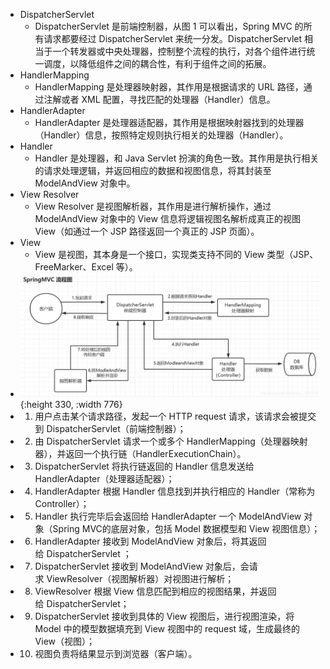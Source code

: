 - DispatcherServlet
	- DispatcherServlet 是前端控制器，从图 1 可以看出，Spring MVC 的所有请求都要经过 DispatcherServlet 来统一分发。DispatcherServlet 相当于一个转发器或中央处理器，控制整个流程的执行，对各个组件进行统一调度，以降低组件之间的耦合性，有利于组件之间的拓展。
- HandlerMapping
	- HandlerMapping 是处理器映射器，其作用是根据请求的 URL 路径，通过注解或者 XML 配置，寻找匹配的处理器（Handler）信息。
- HandlerAdapter
	- HandlerAdapter 是处理器适配器，其作用是根据映射器找到的处理器（Handler）信息，按照特定规则执行相关的处理器（Handler）。
- Handler
	- Handler 是处理器，和 Java Servlet 扮演的角色一致。其作用是执行相关的请求处理逻辑，并返回相应的数据和视图信息，将其封装至 ModelAndView 对象中。
- View Resolver
	- View Resolver 是视图解析器，其作用是进行解析操作，通过 ModelAndView 对象中的 View 信息将逻辑视图名解析成真正的视图 View（如通过一个 JSP 路径返回一个真正的 JSP 页面）。
- View
	- View 是视图，其本身是一个接口，实现类支持不同的 View 类型（JSP、FreeMarker、Excel 等）。
- ![image.png](../assets/image_1658409970747_0.png){:height 330, :width 776}
- 1. 用户点击某个请求路径，发起一个 HTTP request 请求，该请求会被提交到 DispatcherServlet（前端控制器）；
- 2. 由 DispatcherServlet 请求一个或多个 HandlerMapping（处理器映射器），并返回一个执行链（HandlerExecutionChain）。
- 3. DispatcherServlet 将执行链返回的 Handler 信息发送给 HandlerAdapter（处理器适配器）；
- 4. HandlerAdapter 根据 Handler 信息找到并执行相应的 Handler（常称为 Controller）；
- 5. Handler 执行完毕后会返回给 HandlerAdapter 一个 ModelAndView 对象（Spring MVC的底层对象，包括 Model 数据模型和 View 视图信息）；
- 6. HandlerAdapter 接收到 ModelAndView 对象后，将其返回给 DispatcherServlet ；
- 7. DispatcherServlet 接收到 ModelAndView 对象后，会请求 ViewResolver（视图解析器）对视图进行解析；
- 8. ViewResolver 根据 View 信息匹配到相应的视图结果，并返回给 DispatcherServlet；
- 9. DispatcherServlet 接收到具体的 View 视图后，进行视图渲染，将 Model 中的模型数据填充到 View 视图中的 request 域，生成最终的 View（视图）；
- 10. 视图负责将结果显示到浏览器（客户端）。